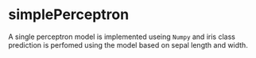 # simplePerceptron
A single perceptron model is implemented useing <code>Numpy</code> and iris class prediction is perfomed using the model based on sepal length and width.
